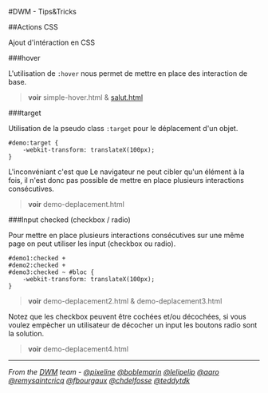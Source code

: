#DWM - Tips&Tricks

##Actions CSS

Ajout d'intéraction en CSS 

###hover

L'utilisation de `:hover` nous permet de mettre en place des interaction de base.

> **voir** simple-hover.html & [salut.html](salut.html)

###target

Utilisation de la pseudo class `:target` pour le déplacement d'un objet.

```
#demo:target {
	-webkit-transform: translateX(100px);
}
```

L'inconvéniant c'est que Le navigateur ne peut cibler qu'un élément à la fois, il n'est donc pas possible de mettre en place plusieurs interactions consécutives.

> **voir** demo-deplacement.html

###Input checked (checkbox / radio)

Pour mettre en place plusieurs interactions consécutives sur une même page on peut utiliser les input (checkbox ou radio).

```
#demo1:checked + 
#demo2:checked + 
#demo3:checked ~ #bloc {
	-webkit-transform: translateX(100px);
}
```

> **voir** demo-deplacement2.html & demo-deplacement3.html

Notez que les checkbox peuvent être cochées et/ou  décochées,
si vous voulez empècher un utilisateur de décocher un input les boutons radio sont la solution.

> **voir** demo-deplacement4.html

-------------

_From the [DWM](http://dwm.re) team - [@pixeline](https://twitter.com/pixeline) [@boblemarin](https://twitter.com/boblemarin) [@lelipelip](https://twitter.com/lelipelip) [@aqro](https://twitter.com/aqro) [@remysaintcricq](https://twitter.com/remysaintcricq) [@fbourgaux](https://twitter.com/fbourgaux) [@chdelfosse](https://twitter.com/chdelfosse) [@teddytdk](https://twitter.com/teddytdk)_
